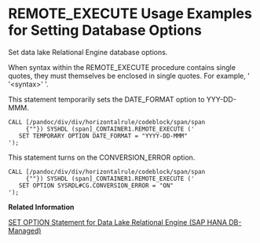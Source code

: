 <!-- loio0023beaa84b743a2a3341296e49f2b8c -->

# REMOTE\_EXECUTE Usage Examples for Setting Database Options

Set data lake Relational Engine database options.



When syntax within the REMOTE\_EXECUTE procedure contains single quotes, they must themselves be enclosed in single quotes. For example, ' '<syntax\>' '. 

This statement temporarily sets the DATE\_FORMAT option to YYY-DD-MMM.

```
CALL [/pandoc/div/div/horizontalrule/codeblock/span/span
     {""}) SYSHDL (span]_CONTAINER1.REMOTE_EXECUTE (' 
   SET TEMPORARY OPTION DATE_FORMAT = "YYYY-DD-MMM" 
');
```

This statement turns on the CONVERSION\_ERROR option.

```
CALL [/pandoc/div/div/horizontalrule/codeblock/span/span
     {""}) SYSHDL (span]_CONTAINER1.REMOTE_EXECUTE (' 
   SET OPTION SYSRDL#CG.CONVERSION_ERROR = "ON" 
');
```

**Related Information**  


[SET OPTION Statement for Data Lake Relational Engine \(SAP HANA DB-Managed\)](../030-sql-statements/set-option-statement-for-data-lake-relational-engine-sap-hana-db-managed-84a37a4.md "Changes options that affect the behavior of the database and its compatibility with Transact-SQL. Setting the value of an option can change the behavior for all users or an individual user, in either a temporary or permanent scope.")

